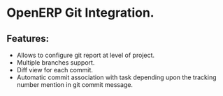 OpenERP Git Integration.
========================

Features:
---------

* Allows to configure git report at level of project.
* Multiple branches support.
* Diff view for each commit.
* Automatic commit association with task depending upon the tracking number mention in git commit message.
